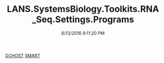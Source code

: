 ﻿---
title: LANS.SystemsBiology.Toolkits.RNA_Seq.Settings.Programs
date: 6/13/2016 9:11:20 PM
---

[GCHOST](T-LANS.SystemsBiology.Toolkits.RNA_Seq.Settings.Programs.GCHOST.html)
[SMART](T-LANS.SystemsBiology.Toolkits.RNA_Seq.Settings.Programs.SMART.html)

